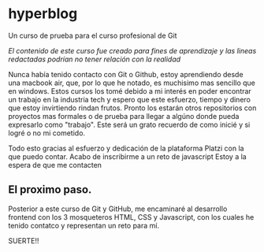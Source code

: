 # hyperblog
Un curso de prueba para el curso profesional de Git

*El contenido de este curso fue creado para fines de aprendizaje y las lineas redactadas podrían no tener relación con la realidad*

Nunca había tenido contacto con Git o Github, estoy aprendiendo desde una macbook air, que, por lo que he notado, es muchisimo mas sencillo que en windows. Estos cursos los tomé debido a mi interés en poder encontrar un trabajo en la industria tech y espero que este esfuerzo, tiempo y dinero que estoy invirtiendo rindan frutos. Pronto los estarán otros repositorios con proyectos mas formales o de prueba para llegar a algúno donde pueda expresarlo como "trabajo". Este será un grato recuerdo de como inicié y si logré o no mi cometido.

Todo esto gracias al esfuerzo y dedicación de la plataforma Platzi con la que puedo contar.
Acabo de inscribirme a un reto de javascript
Estoy a la espera de que me contacten
## El proximo paso.

Posterior a este curso de Git y GitHub, me encaminaré al desarrollo frontend con los 3 mosqueteros HTML, CSS y Javascript, con los cuales he tenido contatco y representan un reto para mí.

SUERTE!!


